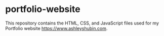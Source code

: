 # portfolio-website
This repository contains the HTML, CSS, and JavaScript files used for my Portfolio website https://www.ashleyshubin.com.
